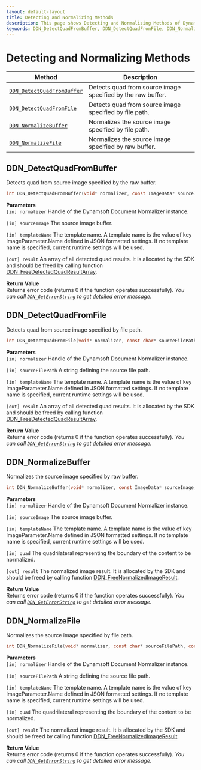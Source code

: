 ```yaml
---
layout: default-layout
title: Detecting and Normalizing Methods
description: This page shows Detecting and Normalizing Methods of Dynamsoft Document Normalizer SDK C Edition.
keywords: DDN_DetectQuadFromBuffer, DDN_DetectQuadFromFile, DDN_NormalizeBuffer, DDN_NormalizeFile, api reference, c
---
```


# Detecting and Normalizing Methods

| Method               | Description |
|----------------------|-------------|
| [`DDN_DetectQuadFromBuffer`](#ddn_detectquadfrombuffer) | Detects quad from source image specified by the raw buffer. |
| [`DDN_DetectQuadFromFile`](#ddn_detectquadfromfile) | Detects quad from source image specified by file path. |
| [`DDN_NormalizeBuffer`](#ddn_normalizebuffer) | Normalizes the source image specified by file path. |
| [`DDN_NormalizeFile`](#ddn_normalizefile) | Normalizes the source image specified by raw buffer. |

## DDN_DetectQuadFromBuffer

Detects quad from source image specified by the raw buffer.

```c
int DDN_DetectQuadFromBuffer(void* normalizer, const ImageData* sourceImage, const char* templateName, DetectedQuadResultArray** result)
```

**Parameters**  
`[in] normalizer` Handle of the Dynamsoft Document Normalizer instance.

`[in] sourceImage` The source image buffer.

`[in] templateName` The template name. A template name is the value of key ImageParameter.Name defined in JSON formatted settings. If no template name is specified, current runtime settings will be used.

`[out] result` An array of all detected quad results. It is allocated by the SDK and should be freed by calling function [DDN_FreeDetectedQuadResultArray](document-normalizer-result.md#ddn_freedetectedquadresultarray).

**Return Value**  
Returns error code (returns 0 if the function operates successfully).
*You can call [`DDN_GetErrorString`](document-normalizer-general.md#ddn_geterrorstring) to get detailed error message.*

## DDN_DetectQuadFromFile

Detects quad from source image specified by file path.

```c
int DDN_DetectQuadFromFile(void* normalizer, const char* sourceFilePath, const char* templateName, DetectedQuadResultArray** result)
```

**Parameters**  
`[in] normalizer` Handle of the Dynamsoft Document Normalizer instance.

`[in] sourceFilePath` A string defining the source file path.

`[in] templateName` The template name. A template name is the value of key ImageParameter.Name defined in JSON formatted settings. If no template name is specified, current runtime settings will be used.

`[out] result` An array of all detected quad results. It is allocated by the SDK and should be freed by calling function [DDN_FreeDetectedQuadResultArray](document-normalizer-result.md#ddn_freedetectedquadresultarray).

**Return Value**  
Returns error code (returns 0 if the function operates successfully).
*You can call [`DDN_GetErrorString`](document-normalizer-general.md#ddn_geterrorstring) to get detailed error message.*

## DDN_NormalizeBuffer

Normalizes the source image specified by raw buffer.

```c
int DDN_NormalizeBuffer(void* normalizer, const ImageData* sourceImage, const char* templateName, const Quadrilateral* quad, NormalizedImageResult** result)
```

**Parameters**  
`[in] normalizer` Handle of the Dynamsoft Document Normalizer instance.

`[in] sourceImage` The source image buffer.

`[in] templateName` The template name. A template name is the value of key ImageParameter.Name defined in JSON formatted settings. If no template name is specified, current runtime settings will be used.

`[in] quad` The quadrilateral representing the boundary of the content to be normalized.

`[out] result` The normalized image result. It is allocated by the SDK and should be freed by calling function [DDN_FreeNormalizedImageResult](document-normalizer-result.md#ddn_freenormalizedimageresult).

**Return Value**  
Returns error code (returns 0 if the function operates successfully).
*You can call [`DDN_GetErrorString`](document-normalizer-general.md#ddn_geterrorstring) to get detailed error message.*

## DDN_NormalizeFile

Normalizes the source image specified by file path.

```c
int DDN_NormalizeFile(void* normalizer, const char* sourceFilePath, const char* templateName, const Quadrilateral* quad, NormalizedImageResult** result)
```

**Parameters**  
`[in] normalizer` Handle of the Dynamsoft Document Normalizer instance.

`[in] sourceFilePath` A string defining the source file path.

`[in] templateName` The template name. A template name is the value of key ImageParameter.Name defined in JSON formatted settings. If no template name is specified, current runtime settings will be used.

`[in] quad` The quadrilateral representing the boundary of the content to be normalized.

`[out] result` The normalized image result. It is allocated by the SDK and should be freed by calling function [DDN_FreeNormalizedImageResult](document-normalizer-result.md#ddn_freenormalizedimageresult).

**Return Value**  
Returns error code (returns 0 if the function operates successfully).
*You can call [`DDN_GetErrorString`](document-normalizer-general.md#ddn_geterrorstring) to get detailed error message.*
